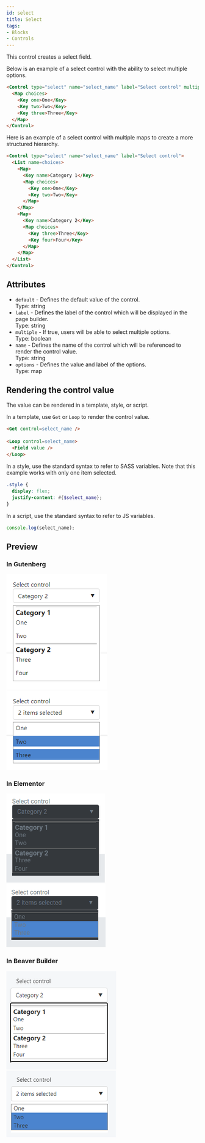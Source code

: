 ```yaml
---
id: select
title: Select
tags:
- Blocks
- Controls
---
```

This control creates a select field.

Below is an example of a select control with the ability to select multiple options.

```html
<Control type="select" name="select_name" label="Select control" multiple="true">
  <Map choices>
    <Key one>One</Key>
    <Key two>Two</Key>
    <Key three>Three</Key>
  </Map>
</Control>
```

Here is an example of a select control with multiple maps to create a more structured hierarchy.

```html
<Control type="select" name="select_name" label="Select control">
  <List name=choices>
    <Map>
      <Key name>Category 1</Key>
      <Map choices>
        <Key one>One</Key>
        <Key two>Two</Key>
      </Map>
    </Map>
    <Map>
      <Key name>Category 2</Key>
      <Map choices>
        <Key three>Three</Key>
        <Key four>Four</Key>
      </Map>
    </Map>
  </List>
</Control>
```

## Attributes

- `default` - Defines the default value of the control.  
    Type: string
- `label` - Defines the label of the control which will be displayed in the page builder.  
    Type: string
- `multiple` - If true, users will be able to select multiple options.  
    Type: boolean
- `name` - Defines the name of the control which will be referenced to render the control value.  
    Type: string
- `options` - Defines the value and label of the options.  
    Type: map

## Rendering the control value

The value can be rendered in a template, style, or script.

In a template, use `Get` or `Loop` to render the control value.

```html
<Get control=select_name />

<Loop control=select_name>
  <Field value />
</Loop>
```

In a style, use the standard syntax to refer to SASS variables. Note that this example works with only one item selected.

```scss
.style {
  display: flex;
  justify-content: #{$select_name};
}
```

In a script, use the standard syntax to refer to JS variables.

```js
console.log(select_name);
```

## Preview

### In Gutenberg

![](./BGhy99bQXAhzOMNzcYyJpjdtr.png)   ![](./jgvIsIy0gj0wsxWmPpVqQVCUJ.png)  

### In Elementor

![](./4fILaiRB2M6EVWZQ5wTN3CDSW.png)     ![](./KwqYOnM1IpAi36i8tanQKty5M.png)  

### In Beaver Builder

![](./6hmYUFp4WhJHCcJHGK9abmHnX.png)     ![](./XffvLeD7JrIe7WBca8FnEnO7F.png)